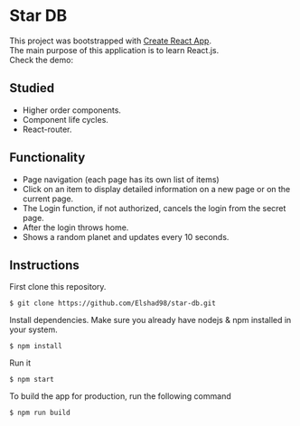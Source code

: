 # Star DB

This project was bootstrapped with [Create React App](https://github.com/facebook/create-react-app).  
The main purpose of this application is to learn React.js.  
Check the demo:  

## Studied  
* Higher order components. 
* Component life cycles.  
* React-router.  

## Functionality  
* Page navigation (each page has its own list of items)  
* Click on an item to display detailed information on a new page or on the current page.  
* The Login function, if not authorized, cancels the login from the secret page.  
* After the login throws home.  
* Shows a random planet and updates every 10 seconds.  

## Instructions

First clone this repository.    
```
$ git clone https://github.com/Elshad98/star-db.git
```  
Install dependencies. Make sure you already have nodejs & npm installed in your system.  
```
$ npm install
```  
Run it
```
$ npm start
```  
To build the app for production, run the following command  
```
$ npm run build
```  
